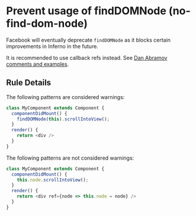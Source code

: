 # Prevent usage of findDOMNode (no-find-dom-node)

Facebook will eventually deprecate `findDOMNode` as it blocks certain improvements in Inferno in the future.

It is recommended to use callback refs instead. See [Dan Abramov comments and examples](https://github.com/yannickcr/eslint-plugin-inferno/issues/678#issue-165177220).

## Rule Details

The following patterns are considered warnings:

```js
class MyComponent extends Component {
  componentDidMount() {
    findDOMNode(this).scrollIntoView();
  }
  render() {
    return <div />
  }
}
```

The following patterns are not considered warnings:

```js
class MyComponent extends Component {
  componentDidMount() {
    this.node.scrollIntoView();
  }
  render() {
    return <div ref={node => this.node = node} />
  }
}
```
